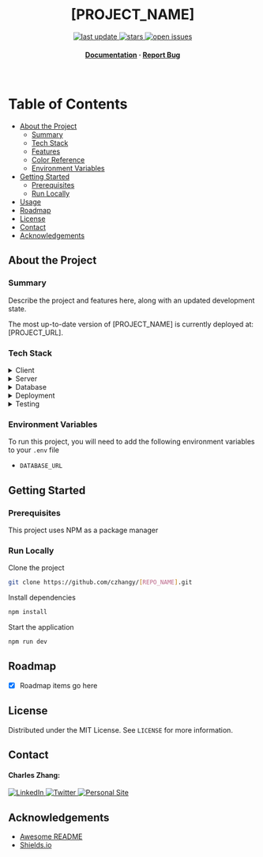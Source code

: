 <div align="center">

<!-- Title -->

<h1>[PROJECT_NAME]</h1>

<!-- Badges -->

<p>
    <a href="">
        <img src="https://img.shields.io/github/last-commit/czhangy/[REPO_NAME]" alt="last update" />
    </a>
    <a href="https://github.com/czhangy/[REPO_NAME]/stargazers">
        <img src="https://img.shields.io/github/stars/czhangy/[REPO_NAME]" alt="stars" />
    </a>
    <a href="https://github.com/czhangy/[REPO_NAME]/issues/">
        <img src="https://img.shields.io/github/issues/czhangy/[REPO_NAME]" alt="open issues" />
</p>
<h4>
    <a href="https://github.com/czhangy/[REPO_NAME]">Documentation</a>
    <span> · </span>
    <a href="https://github.com/czhangy/[REPO_NAME]/issues">Report Bug</a>
</h4>

</div>

<br />

<!-- Table of Contents -->

# Table of Contents

-   [About the Project](#about-the-project)
    -   [Summary](#summary)
    -   [Tech Stack](#tech-stack)
    -   [Features](#features)
    -   [Color Reference](#color-reference)
    -   [Environment Variables](#environment-variables)
-   [Getting Started](#getting-started)
    -   [Prerequisites](#prerequisites)
    -   [Run Locally](#run-locally)
-   [Usage](#usage)
-   [Roadmap](#roadmap)
-   [License](#license)
-   [Contact](#contact)
-   [Acknowledgements](#acknowledgements)

<!-- About the Project -->

## About the Project

<!-- Summary -->

### Summary

Describe the project and features here, along with an updated development state.

The most up-to-date version of [PROJECT_NAME] is currently deployed at: [PROJECT_URL].

<!-- Tech Stack -->

### Tech Stack

<!-- Shields.io Badges: https://github.com/Ileriayo/markdown-badges -->

<details>
    <summary>Client</summary>
    <br />
    <a href="">
        <img src="" alt="" />
    </a>
</details>

<details>
    <summary>Server</summary>
    <br />
    <a href="">
        <img src="" alt="" />
    </a>
</details>

<details>
    <summary>Database</summary>
    <br />
    <a href="">
        <img src="" alt="" />
    </a>
</details>

<details>
    <summary>Deployment</summary>
    <br />
    <a href="">
        <img src="" alt="" />
    </a>
</details>

<details>
    <summary>Testing</summary>
    <br />
    <a href="">
        <img src="" alt="" />
    </a>
</details>

<!-- Env Variables -->

### Environment Variables

To run this project, you will need to add the following environment variables to your `.env` file

-   `DATABASE_URL`

<!-- Getting Started -->

## Getting Started

<!-- Prerequisites -->

### Prerequisites

This project uses NPM as a package manager

<!-- Run Locally -->

### Run Locally

Clone the project

```bash
git clone https://github.com/czhangy/[REPO_NAME].git
```

Install dependencies

```bash
npm install
```

Start the application

```bash
npm run dev
```

<!-- Roadmap -->

## Roadmap

-   [x] Roadmap items go here

## License

Distributed under the MIT License. See `LICENSE` for more information.

<!-- Contact -->

## Contact

#### Charles Zhang:

<a href="https://www.linkedin.com/in/charles-zhang-14746519b/">
    <img src="https://img.shields.io/badge/LinkedIn-0077B5?style=for-the-badge&logo=linkedin&logoColor=white" alt="LinkedIn" />
</a>
<a href="https://twitter.com/czhangy_">
    <img src="https://img.shields.io/badge/Twitter-1DA1F2?style=for-the-badge&logo=twitter&logoColor=white" alt="Twitter" />
</a>
<a href="https://czhangy.io">
    <img src="https://img.shields.io/badge/-personal%20site-darkgrey?logo=code-review&logoColor=white&style=for-the-badge" alt="Personal Site" />
</a>

<!-- Acknowledgments -->

## Acknowledgements

-   [Awesome README](https://github.com/matiassingers/awesome-readme)
-   [Shields.io](https://shields.io/)
